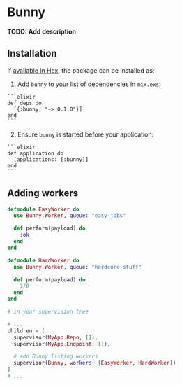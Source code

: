 # Bunny

**TODO: Add description**

## Installation

If [available in Hex](https://hex.pm/docs/publish), the package can be installed as:

  1. Add `bunny` to your list of dependencies in `mix.exs`:

    ```elixir
    def deps do
      [{:bunny, "~> 0.1.0"}]
    end
    ```

  2. Ensure `bunny` is started before your application:

    ```elixir
    def application do
      [applications: [:bunny]]
    end
    ```


## Adding workers

```elixir
defmodule EasyWorker do
  use Bunny.Worker, queue: "easy-jobs"

  def perform(payload) do
    :ok
  end
end

defmodule HardWorker do
  use Bunny.Worker, queue: "hardcore-stuff"

  def perform(payload) do
    1/0
  end
end

# in your supervision tree

# ...
children = [
  supervisor(MyApp.Repo, []),
  supervisor(MyApp.Endpoint, []),

  # add Bunny listing workers
  supervisor(Bunny, workers: [EasyWorker, HardWorker])
]
# ...
```
